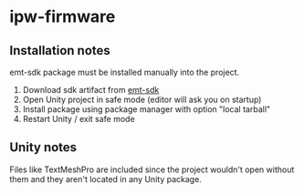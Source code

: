 # ipw-firmware
## Installation notes
emt-sdk package must be installed manually into the project.
 1. Download sdk artifact from [emt-sdk](https://github.com/iimcz/emt-sdk)
 2. Open Unity project in safe mode (editor will ask you on startup)
 3. Install package using package manager with option "local tarball"
 4. Restart Unity / exit safe mode
## Unity notes
Files like TextMeshPro are included since the project wouldn't open without them and they aren't located in any Unity package.